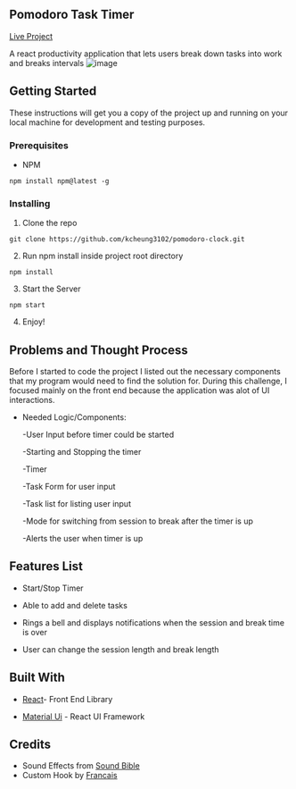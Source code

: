 ## Pomodoro Task Timer

[Live Project](https://kcheung3102-pomodoroclock.netlify.app)

A react productivity application that lets users break down tasks into work and breaks intervals
![image](https://user-images.githubusercontent.com/44646134/80221168-e6ec4a80-8612-11ea-98e1-f2712a1d1b45.png)


## Getting Started

These instructions will get you a copy of the project up and running on your local machine for development and testing purposes.

### Prerequisites

- NPM
```
npm install npm@latest -g
```

### Installing

1. Clone the repo

```
git clone https://github.com/kcheung3102/pomodoro-clock.git
```

2. Run npm install inside project root directory
```
npm install
```
3. Start the Server
```
npm start
```
4. Enjoy!

## Problems and Thought Process
Before I started to code the project I listed out the necessary components that my program would need to find the solution for. During this challenge, I focused mainly on the front end because the application was alot of UI interactions.

* Needed Logic/Components:
     
     -User Input before timer could be started
     
     -Starting and Stopping the timer
     
     -Timer
     
     -Task Form for user input
     
     -Task list for listing user input
     
     -Mode for switching from session to break after the timer is up
     
     -Alerts the user when timer is up

## Features List
* Start/Stop Timer

* Able to add and delete tasks

* Rings a bell and displays notifications when the session and break time is over

* User can change the session length and break length

## Built With
* [React](https://reactjs.org/)- Front End Library 

* [Material Ui](https://material-ui.com/) - React UI Framework

## Credits
* Sound Effects from [Sound Bible](http://soundbible.com)
* Custom Hook by [Francais](https://overreacted.io/making-setinterval-declarative-with-react-hooks/)
